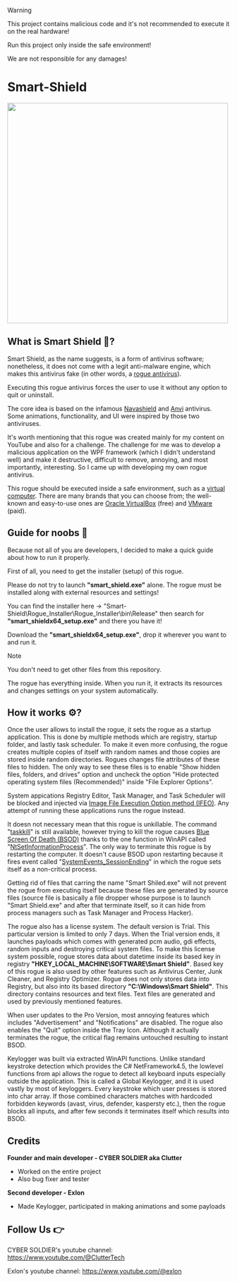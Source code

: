 > [!WARNING]
> This project contains malicious code and it's not recommended to execute it on the real hardware!
> 
> Run this project only inside the safe environment!
> 
> We are not responsible for any damages!

# Smart-Shield

<img src="https://github.com/MalwareStudio/Smart-Shield/blob/main/Screenshots/UI.png" alt="" width="500"/>

## What is Smart Shield 🤔?
Smart Shield, as the name suggests, is a form of antivirus software; nonetheless, it does not come with a legit anti-malware engine, which makes this antivirus fake (in other words, a [rogue antivirus](https://en.wikipedia.org/wiki/Rogue_security_software)). 

Executing this rogue antivirus forces the user to use it without any option to quit or uninstall.

The core idea is based on the infamous [Navashield](https://crappysoftware.miraheze.org/wiki/NavaShield) and [Anvi](https://www.enigmasoftware.com/anvi-removal/) antivirus. Some animations, functionality, and UI were inspired by those two antiviruses.

It's worth mentioning that this rogue was created mainly for my content on YouTube and also for a challenge. The challenge for me was to develop a malicious application on the WPF framework (which I didn't understand well) and make it destructive, difficult to remove, annoying, and most importantly, interesting. So I came up with developing my own rogue antivirus.

This rogue should be executed inside a safe environment, such as a [virtual computer](https://en.wikipedia.org/wiki/Virtual_machine). There are many brands that you can choose from; the well-known and easy-to-use ones are [Oracle VirtualBox](https://www.virtualbox.org/) (free) and [VMware](https://www.vmware.com/) (paid).

## Guide for noobs 📄
Because not all of you are developers, I decided to make a quick guide about how to run it properly.

First of all, you need to get the installer (setup) of this rogue. 

Please do not try to launch **"smart_shield.exe"** alone. The rogue must be installed along with external resources and settings!

You can find the installer here → "Smart-Shield\Rogue_Installer\Rogue_Installer\bin\Release" then search for **"smart_shieldx64_setup.exe"** and there you have it!

Download the **"smart_shieldx64_setup.exe"**, drop it wherever you want to and run it. 

> [!NOTE]
> You don't need to get other files from this repository.
>
> The rogue has everything inside. When you run it, it extracts its resources and changes settings on your system automatically.

## How it works ⚙️?
Once the user allows to install the rogue, it sets the rogue as a startup application. This is done by multiple methods which are registry, startup folder, and lastly task scheduler. To make it even more confusing, the rogue creates multiple copies of itself with random names and those copies are stored inside random directories. Rogues changes file attributes of these files to hidden. The only way to see these files is to enable "Show hidden files, folders, and drives" option and uncheck the option "Hide protected operating system files (Recommended)" inside "File Explorer Options".

System appications Registry Editor, Task Manager, and Task Scheduler will be blocked and injected via [Image File Execution Option method (IFEO)](https://learn.microsoft.com/en-us/previous-versions/windows/desktop/xperf/image-file-execution-options). Any attempt of running these applications runs the rogue instead.

It doesn not necessary mean that this rogue is unkillable. The command "[taskkill](https://learn.microsoft.com/en-us/windows-server/administration/windows-commands/taskkill)" is still available, however trying to kill the rogue causes [Blue Screen Of Death (BSOD)](https://en.wikipedia.org/wiki/Blue_screen_of_death) thanks to the one function in WinAPI called "[NtSetInformationProcess](http://undocumented.ntinternals.net/index.html?page=UserMode%2FUndocumented%20Functions%2FNT%20Objects%2FProcess%2FNtSetInformationProcess.html)". 
The only way to terminate this rogue is by restarting the computer. It doesn't cause BSOD upon restarting because it fires event called "[SystemEvents_SessionEnding](https://learn.microsoft.com/en-us/dotnet/api/microsoft.win32.systemevents.sessionending?view=windowsdesktop-9.0)" in which the rogue sets itself as a non-critical process.

Getting rid of files that carring the name "Smart Shiled.exe" will not prevent the rogue from executing itself because these files are generated by source files (source file is basically a file dropper whose purpose is to launch "Smart Shield.exe" and after that terminate itself, so it can hide from process managers such as Task Manager and Process Hacker).

The rogue also has a license system. The default version is Trial. This particular version is limited to only 7 days. When the Trial version ends, it launches payloads which comes with generated pcm audio, gdi effects, random inputs and destroying critical system files.
To make this license system possible, rogue stores data about datetime inside its based key in registry **"HKEY_LOCAL_MACHINE\SOFTWARE\Smart Shield"**. Based key of this rogue is also used by other features such as Antivirus Center, Junk Cleaner, and Registry Optimizer.
Rogue does not only stores data into Registry, but also into its based directory **"C:\Windows\Smart Shield"**. This directory contains resources and text files. Text files are generated and used by previously mentioned features.

When user updates to the Pro Version, most annoying features which includes "Advertisement" and "Notifications" are disabled. The rogue also enables the "Quit" option inside the Tray Icon. Although it actually terminates the rogue, the critical flag remains untouched resulting to instant BSOD.

Keylogger was built via extracted WinAPI functions. Unlike standard keystroke detection which provides the C# NetFramework4.5, the lowlevel functions from api allows the rogue to detect all keyboard inputs especially outside the application. This is called a Global Keylogger, and it is used vastly by most of keyloggers. Every keystroke which user presses is stored into char array. If those combined characters matches with hardcoded forbidden keywords (avast, virus, defender, kaspersty etc.), then the rogue blocks all inputs, and after few seconds it terminates itself which results into BSOD.

## Credits
**Founder and main developer - CYBER SOLDIER aka Clutter**
* Worked on the entire project
* Also bug fixer and tester

**Second developer - Exlon**
* Made Keylogger, participated in making animations and some payloads

## Follow Us 👉
CYBER SOLDIER's youtube channel: https://www.youtube.com/@ClutterTech

Exlon's youtube channel: https://www.youtube.com/@exlon
